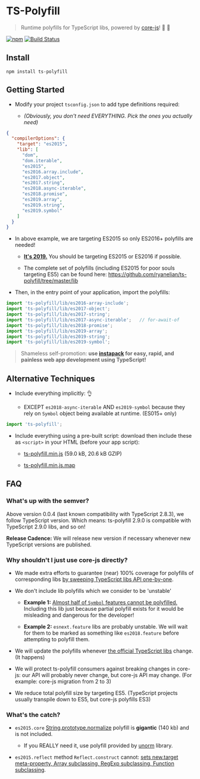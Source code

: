 # TS-Polyfill

> Runtime polyfills for TypeScript libs, powered by [core-js](https://github.com/zloirock/core-js)! :battery: :pill:

[![npm](https://img.shields.io/npm/v/ts-polyfill.svg)](https://www.npmjs.com/package/ts-polyfill) [![Build Status](https://api.travis-ci.org/ryanelian/ts-polyfill.svg?branch=master)](https://travis-ci.org/ryanelian/ts-polyfill)

## Install

`npm install ts-polyfill`

## Getting Started

- Modify your project `tsconfig.json` to add type definitions required:

  - *(Obviously, you don't need EVERYTHING. Pick the ones you actually need)*

```json
{
  "compilerOptions": {
    "target": "es2015",
    "lib": [
      "dom",
      "dom.iterable",
      "es2015",
      "es2016.array.include",
      "es2017.object",
      "es2017.string",
      "es2018.async-iterable",
      "es2018.promise",
      "es2019.array",
      "es2019.string",      
      "es2019.symbol"
    ]
  }
}
```

- In above example, we are targeting ES2015 so only ES2016+ polyfills are needed!

  - **[It's 2019.](https://www.microsoft.com/en-us/windowsforbusiness/end-of-windows-7-support)** You should be targeting ES2015 or ES2016 if possible.

  - The complete set of polyfills (including ES2015 for poor souls targeting ES5) can be found here: https://github.com/ryanelian/ts-polyfill/tree/master/lib

- Then, in the entry point of your application, import the polyfills:

```ts
import 'ts-polyfill/lib/es2016-array-include';
import 'ts-polyfill/lib/es2017-object';
import 'ts-polyfill/lib/es2017-string';
import 'ts-polyfill/lib/es2017-async-iterable';   // for-await-of
import 'ts-polyfill/lib/es2018-promise';
import 'ts-polyfill/lib/es2019-array';
import 'ts-polyfill/lib/es2019-string';
import 'ts-polyfill/lib/es2019-symbol';
```

> Shameless self-promotion: **use [instapack](https://github.com/ryanelian/instapack) for easy, rapid, and painless web app development using TypeScript!**

## Alternative Techniques

- Include everything implicitly: :ok_hand:

  - EXCEPT `es2018-async-iterable` AND `es2019-symbol` because they rely on `Symbol` object being available at runtime. (ES015+ only)

```ts
import 'ts-polyfill';
```

- Include everything using a pre-built script: download then include these as `<script>` in your HTML (before your app script):

  - [ts-polyfill.min.js](https://github.com/ryanelian/ts-polyfill/raw/master/dist/ts-polyfill.min.js) (59.0 kB, 20.6 kB GZIP)

  - [ts-polyfill.min.js.map](https://github.com/ryanelian/ts-polyfill/raw/master/dist/ts-polyfill.min.js.map) 

## FAQ

### What's up with the semver?

Above version 0.0.4 (last known compatibility with TypeScript 2.8.3), we follow TypeScript version. Which means: ts-polyfill 2.9.0 is compatible with TypeScript 2.9.0 libs, and so on!

**Release Cadence:** We will release new version if necessary whenever new TypeScript versions are published.

### Why shouldn't I just use core-js directly?

- We made extra efforts to guarantee (near) 100% coverage for polyfills of corresponding libs [by sweeping TypeScript libs API one-by-one](https://github.com/ryanelian/ts-polyfill/blob/master/src/es2015-core.ts).

- We don't include lib polyfills which we consider to be 'unstable'

  - **Example 1:** [Almost half of `Symbol` features cannot be polyfilled.](http://kangax.github.io/compat-table/es6) Including this lib just because partial polyfill exists for it would be misleading and dangerous for the developer!

  - **Example 2:** `esnext.feature` libs are probably unstable. We will wait for them to be marked as something like `es2018.feature` before attempting to polyfill them.

- We will update the polyfills whenever [the official TypeScript libs](https://github.com/Microsoft/TypeScript/tree/master/lib) change. (It happens)

- We will protect ts-polyfill consumers against breaking changes in core-js: our API will probably never change, but core-js API may change. (For example: core-js migration from 2 to 3)

- We reduce total polyfill size by targeting ES5. (TypeScript projects usually transpile down to ES5, but core-js polyfills ES3)

### What's the catch?

- `es2015.core` [String.prototype.normalize](https://developer.mozilla.org/en-US/docs/Web/JavaScript/Reference/Global_Objects/String/normalize) polyfill is **gigantic** (140 kb) and is not included.

    - If you REALLY need it, use polyfill provided by [unorm](https://github.com/walling/unorm) library.

- `es2015.reflect` method `Reflect.construct` cannot: [sets new.target meta-property, Array subclassing, RegExp subclassing, Function subclassing](http://kangax.github.io/compat-table/es6/#test-Reflect).
